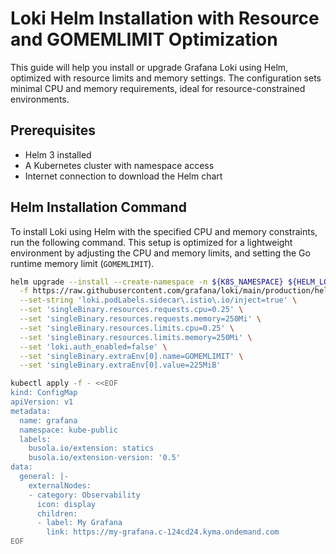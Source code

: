 # Loki Helm Installation with Resource and GOMEMLIMIT Optimization

This guide will help you install or upgrade Grafana Loki using Helm, optimized with resource limits and memory settings. The configuration sets minimal CPU and memory requirements, ideal for resource-constrained environments.

## Prerequisites

- Helm 3 installed
- A Kubernetes cluster with namespace access
- Internet connection to download the Helm chart

## Helm Installation Command

To install Loki using Helm with the specified CPU and memory constraints, run the following command. This setup is optimized for a lightweight environment by adjusting the CPU and memory limits, and setting the Go runtime memory limit (`GOMEMLIMIT`).

```bash
helm upgrade --install --create-namespace -n ${K8S_NAMESPACE} ${HELM_LOKI_RELEASE} grafana/loki \
  -f https://raw.githubusercontent.com/grafana/loki/main/production/helm/loki/single-binary-values.yaml \
  --set-string 'loki.podLabels.sidecar\.istio\.io/inject=true' \
  --set 'singleBinary.resources.requests.cpu=0.25' \
  --set 'singleBinary.resources.requests.memory=250Mi' \
  --set 'singleBinary.resources.limits.cpu=0.25' \
  --set 'singleBinary.resources.limits.memory=250Mi' \
  --set 'loki.auth_enabled=false' \
  --set 'singleBinary.extraEnv[0].name=GOMEMLIMIT' \
  --set 'singleBinary.extraEnv[0].value=225MiB'
```
```bash
kubectl apply -f - <<EOF
kind: ConfigMap
apiVersion: v1
metadata:
  name: grafana
  namespace: kube-public
  labels:
    busola.io/extension: statics
    busola.io/extension-version: '0.5'
data:
  general: |-
    externalNodes:
    - category: Observability
      icon: display
      children:
      - label: My Grafana
        link: https://my-grafana.c-124cd24.kyma.ondemand.com
EOF
```
